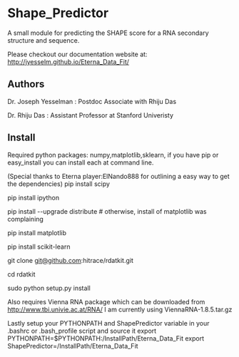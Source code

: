 Shape_Predictor
===============
A small module for predicting the SHAPE score for a RNA secondary structure and sequence.

Please checkout our documentation website at: http://jyesselm.github.io/Eterna_Data_Fit/ 

Authors
------
Dr. Joseph Yesselman : Postdoc Associate with Rhiju Das

Dr. Rhiju Das : Assistant Professor at Stanford Univeristy

Install
------
Required python packages: numpy,matplotlib,sklearn, if you have pip or easy_install you can install each at command line.

(Special thanks to Eterna player:ElNando888 for outlining a easy way to get the dependencies)
pip install scipy

pip install ipython

pip install --upgrade distribute  # otherwise, install of matplotlib was complaining

pip install matplotlib

pip install scikit-learn

git clone git@github.com:hitrace/rdatkit.git

cd rdatkit

sudo python setup.py install

Also requires Vienna RNA package which can be downloaded from http://www.tbi.univie.ac.at/RNA/
I am currently using ViennaRNA-1.8.5.tar.gz

Lastly setup your PYTHONPATH and ShapePredictor variable in your .bashrc or .bash_profile script and source it
export PYTHONPATH=$PYTHONPATH:/InstallPath/Eterna_Data_Fit
export ShapePredictor=/InstallPath/Eterna_Data_Fit



